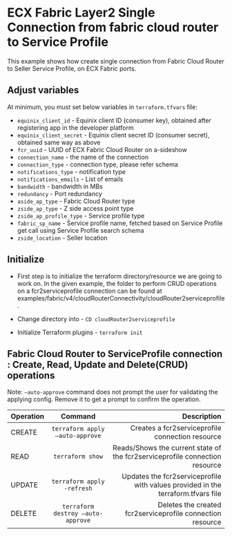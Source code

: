 # ECX Fabric Layer2 Single Connection from fabric cloud router to Service Profile

This example shows how create single connection from Fabric Cloud Router to Seller Service Profile, on ECX Fabric ports.

## Adjust variables
At minimum, you must set below variables in `terraform.tfvars` file:

- `equinix_client_id` - Equinix client ID (consumer key), obtained after registering app in the developer platform
- `equinix_client_secret` - Equinix client secret ID (consumer secret), obtained same way as above
- `fcr_uuid` - UUID of ECX Fabric Cloud Router on a-sideshow
- `connection_name` - the name of the connection
- `connection_type` - connection type, please refer schema
- `notifications_type` - notification type
- `notifications_emails` - List of emails
- `bandwidth` - bandwidth in MBs
- `redundancy` - Port redundancy
- `aside_ap_type` - Fabric Cloud Router type
- `zside_ap_type` - Z side access point type
- `zside_ap_profile_type` - Service profile type
- `fabric_sp_name` - Service profile name, fetched based on Service Profile get call using Service Profile search schema
- `zside_location` - Seller location

## Initialize
- First step is to initialize the terraform directory/resource we are going to work on.
  In the given example, the folder to perform CRUD operations on a fcr2serviceprofile connection can be found at examples/fabric/v4/cloudRouterConnectivity/cloudRouter2serviceprofile.

- Change directory into - `CD cloudRouter2serviceprofile`
- Initialize Terraform plugins - `terraform init`

## Fabric Cloud Router to ServiceProfile connection : Create, Read, Update and Delete(CRUD) operations
Note: `–auto-approve` command does not prompt the user for validating the applying config. Remove it to get a prompt to confirm the operation.

| Operation |              Command              |                                                                      Description |
|:----------|:---------------------------------:|---------------------------------------------------------------------------------:|
| CREATE    |  `terraform apply –auto-approve`  |                                 Creates a fcr2serviceprofile connection resource |
| READ      |         `terraform show`          |      Reads/Shows the current state of the fcr2serviceprofile connection resource |
| UPDATE    |    `terraform apply -refresh`     | Updates the fcr2serviceprofile with values provided in the terraform.tfvars file |
| DELETE    | `terraform destroy –auto-approve` |                       Deletes the created fcr2serviceprofile connection resource |